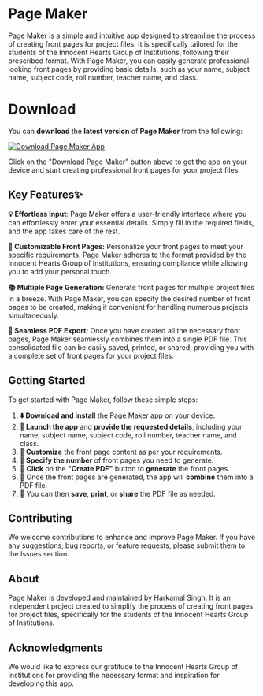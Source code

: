 # Page Maker
Page Maker is a simple and intuitive app designed to streamline the process of creating front pages for project files. It is specifically tailored for the students of the Innocent Hearts Group of Institutions, following their prescribed format. With Page Maker, you can easily generate professional-looking front pages by providing basic details, such as your name, subject name, subject code, roll number, teacher name, and class.

# Download
You can **download** the **latest version** of **Page Maker** from the following:

[![Download Page Maker App](https://img.shields.io/badge/Download-Page%20Maker%20App-cyan?style=for-the-badge)](https://github.com/Harkamal1/Page-Maker/raw/main/Page%20Maker.apk)

Click on the "Download Page Maker" button above to get the app on your device and start creating professional front pages for your project files.

## Key Features✨
**💡 Effortless Input**: Page Maker offers a user-friendly interface where you can effortlessly enter your essential details. Simply fill in the required fields, and the app takes care of the rest.

**🎨 Customizable Front Pages:** Personalize your front pages to meet your specific requirements. Page Maker adheres to the format provided by the Innocent Hearts Group of Institutions, ensuring compliance while allowing you to add your personal touch.

**📚 Multiple Page Generation:** Generate front pages for multiple project files in a breeze. With Page Maker, you can specify the desired number of front pages to be created, making it convenient for handling numerous projects simultaneously.

**📁 Seamless PDF Export:** Once you have created all the necessary front pages, Page Maker seamlessly combines them into a single PDF file. This consolidated file can be easily saved, printed, or shared, providing you with a complete set of front pages for your project files.

## Getting Started
To get started with Page Maker, follow these simple steps:

1. **⬇️ Download and install** the Page Maker app on your device.
2. **🚀 Launch the app** and **provide the requested details**, including your name, subject name, subject code, roll number, teacher name, and class.
3. **🎨 Customize** the front page content as per your requirements.
4. **🔢 Specify the number** of front pages you need to generate.
5. 📄 **Click** on the **"Create PDF"** button to **generate** the front pages.
6. 🔄 Once the front pages are generated, the app will **combine** them into a PDF file.
7. 💾 You can then **save**, **print**, or **share** the PDF file as needed.

## Contributing
We welcome contributions to enhance and improve Page Maker. If you have any suggestions, bug reports, or feature requests, please submit them to the Issues section.

## About
Page Maker is developed and maintained by Harkamal Singh. It is an independent project created to simplify the process of creating front pages for project files, specifically for the students of the Innocent Hearts Group of Institutions.

## Acknowledgments
We would like to express our gratitude to the Innocent Hearts Group of Institutions for providing the necessary format and inspiration for developing this app.
